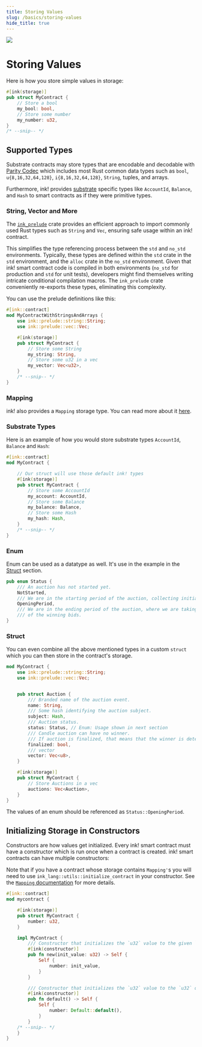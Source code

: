 ```yaml
---
title: Storing Values
slug: /basics/storing-values
hide_title: true
---
```


<img src="/img/title/storage.svg" className="titlePic" />

# Storing Values

Here is how you store simple values in storage:

```rust
#[ink(storage)]
pub struct MyContract {
    // Store a bool
    my_bool: bool,
    // Store some number
    my_number: u32,
}
/* --snip-- */
```

## Supported Types

Substrate contracts may store types that are encodable and decodable with
[Parity Codec](https://github.com/paritytech/parity-codec) which includes most Rust common data
types such as `bool`, `u{8,16,32,64,128}`, `i{8,16,32,64,128}`, `String`, tuples, and arrays.

Furthermore, ink! provides [substrate](https://substrate.io/) specific types like `AccountId`, `Balance`, and `Hash` to smart contracts as if
they were primitive types.

### String, Vector and More

The [`ink_prelude`](https://docs.rs/ink_prelude/latest/ink_prelude/index.html) crate provides an efficient approach to import commonly used Rust types such as `String` and `Vec`, ensuring safe usage within an ink! contract.

This simplifies the type referencing process between the `std` and `no_std` environments. Typically, these types are defined within the `std` crate in the `std` environment, and the `alloc` crate in the `no_std` environment. Given that ink! smart contract code is compiled in both environments (`no_std` for production and `std` for unit tests), developers might find themselves writing intricate conditional compilation macros. The `ink_prelude` crate conveniently re-exports these types, eliminating this complexity.

You can use the prelude definitions like this:

```rust
#[ink::contract]
mod MyContractWithStringsAndArrays {
    use ink::prelude::string::String;
    use ink::prelude::vec::Vec;

    #[ink(storage)]
    pub struct MyContract {
        // Store some String
        my_string: String,
        // Store some u32 in a vec
        my_vector: Vec<u32>,
    }
    /* --snip-- */
}
```

### Mapping

ink! also provides a `Mapping` storage type. You can read more about it [here](docs/datastructures/mapping.md).

### Substrate Types

Here is an example of how you would store substrate types `AccountId`, `Balance` and `Hash`:

```rust
#[ink::contract]
mod MyContract {

    // Our struct will use those default ink! types
    #[ink(storage)]
    pub struct MyContract {
        // Store some AccountId
        my_account: AccountId,
        // Store some Balance
        my_balance: Balance,
        // Store some Hash
        my_hash: Hash,
    }
    /* --snip-- */
}
```

### Enum

Enum can be used as a datatype as well. It's use in the example in the [Struct](#struct) section.

```rust
pub enum Status {
    /// An auction has not started yet.
    NotStarted,
    /// We are in the starting period of the auction, collecting initial bids.
    OpeningPeriod,
    /// We are in the ending period of the auction, where we are taking snapshots
    /// of the winning bids.
}
```

### Struct

You can even combine all the above mentioned types in a custom `struct` which you can then store in the contract's storage.

```rust
mod MyContract {
    use ink::prelude::string::String;
    use ink::prelude::vec::Vec;


    pub struct Auction {
        /// Branded name of the auction event.
        name: String,
        /// Some hash identifying the auction subject.
        subject: Hash,
        /// Auction status.
        status: Status, // Enum: Usage shown in next section
        /// Candle auction can have no winner.
        /// If auction is finalized, that means that the winner is determined.
        finalized: bool,
        /// vector
        vector: Vec<u8>,
    }

    #[ink(storage)]
    pub struct MyContract {
        // Store Auctions in a vec
        auctions: Vec<Auction>,
    }
}
```

The values of an enum should be referenced as `Status::OpeningPeriod`.

## Initializing Storage in Constructors

Constructors are how values get initialized.
Every ink! smart contract must have a constructor which is run once when a contract is created. ink! smart contracts can have multiple constructors:

Note that if you have a contract whose storage contains `Mapping'`s you will need to use
`ink_lang::utils::initialize_contract` in your constructor. See the
[`Mapping` documentation](docs/datastructures/mapping.md) for more details.

```rust
#[ink::contract]
mod mycontract {

    #[ink(storage)]
    pub struct MyContract {
        number: u32,
    }

    impl MyContract {
        /// Constructor that initializes the `u32` value to the given `init_value`.
        #[ink(constructor)]
        pub fn new(init_value: u32) -> Self {
            Self {
                number: init_value,
            }
        }

        /// Constructor that initializes the `u32` value to the `u32` default.
        #[ink(constructor)]
        pub fn default() -> Self {
            Self {
                number: Default::default(),
            }
        }
    /* --snip-- */
    }
}
```
